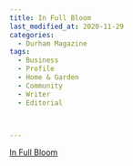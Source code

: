 ```yaml
---
title: In Full Bloom
last_modified_at: 2020-11-29
categories:
  - Durham Magazine
tags:
  - Business
  - Profile
  - Home & Garden
  - Community
  - Writer
  - Editorial 



---
```


[In Full Bloom](https://issuu.com/shannonmedia/docs/dmjune_julyissuu/44)
